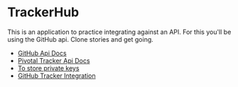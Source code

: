 TrackerHub
======

This is an application to practice integrating against an API. For this you'll be using the GitHub api. 
Clone stories and get going.

* [GitHub Api Docs](https://developer.github.com/v3/)
* [Pivotal Tracker Api Docs](https://www.pivotaltracker.com/help/api#top)
* [To store private keys](https://www.pivotaltracker.com/help/api#top)
* [GitHub Tracker Integration](https://www.pivotaltracker.com/help/api?version=v3#github_hooks)
